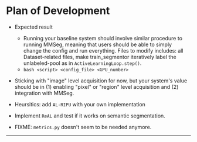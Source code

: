 # Plan of Development

- Expected result
  - Running your baseline system should involve similar procedure to running MMSeg, meaning that
  users should be able to simply change the config and run everything. Files to modify includes: 
  all Dataset-related files, make train_segmentor iteratively label the unlabeled-pool as in 
  `ActiveLearningLoop.step()`.
  - `bash <script> <config_file> <GPU_number>`

- Sticking with "image" level acquisition for now, but your system's value should be in 
  (1) enabling "pixel" or "region" level acquisition and (2) integration with MMSeg.
- Heursitics: add `AL-RIPU` with your own implementation

- Implement `ReAL` and test if it works on semantic segmentation.

- FIXME: `metrics.py` doesn't seem to be needed anymore.

----------------
